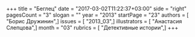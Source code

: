+++
title = "Беглец"
date = "2017-03-02T11:22:37+03:00"
side = "right"
pagesCount = "3"
slogan = ""
year = "2013"
startPage = "23"
authors = [ "Борис Дружинин",]
issues = [ "2013_03",]
illustrators = [ "Анастасия Слепцова",]
month = "03"
rubrics = [ "Детективные истории",]
+++

